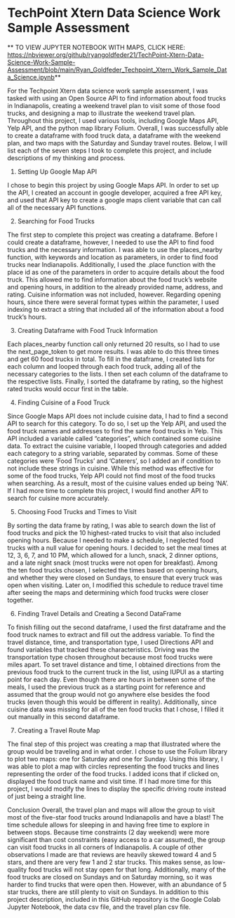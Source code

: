 # TechPoint Xtern Data Science Work Sample Assessment

** TO VIEW JUPYTER NOTEBOOK WITH MAPS, CLICK HERE: https://nbviewer.org/github/ryangoldfeder21/TechPoint-Xtern-Data-Science-Work-Sample-Assessment/blob/main/Ryan_Goldfeder_Techpoint_Xtern_Work_Sample_Data_Science.ipynb**
 
For the Techpoint Xtern data science work sample assessment, I was tasked with using an Open Source API to find information about food trucks in Indianapolis, creating a weekend travel plan to visit some of those food trucks, and designing a map to illustrate the weekend travel plan. Throughout this project, I used various tools, including Google Maps API, Yelp API, and the python map library Folium. Overall, I was successfully able to create a dataframe with food truck data, a dataframe with the weekend plan, and two maps with the Saturday and Sunday travel routes. Below, I will list each of the seven steps I took to complete this project, and include descriptions of my thinking and process.


1. Setting Up Google Map API

I chose to begin this project by using Google Maps API. In order to set up the API, I created an account in google developer, acquired a free API key, and used that API key to create a google maps client variable that can call all of the necessary API functions.


2. Searching for Food Trucks

The first step to complete this project was creating a dataframe. Before I could create a dataframe, however, I needed to use the API to find food trucks and the necessary information. I was able to use the places_nearby function, with keywords and location as parameters, in order to find food trucks near Indianapolis. Additionally, I used the .place function with the place id as one of the parameters in order to acquire details about the food truck. This allowed me to find information about the food truck’s website and opening hours, in addition to the already provided name, address, and rating. Cuisine information was not included, however. Regarding opening hours, since there were several format types within the parameter, I used indexing to extract a string that included all of the information about a food truck’s hours.


3. Creating Dataframe with Food Truck Information

Each places_nearby function call only returned 20 results, so I had to use the next_page_token to get more results. I was able to do this three times and get 60 food trucks in total. To fill in the dataframe, I created lists for each column and looped through each food truck, adding all of the necessary categories to the lists. I then set each column of the dataframe to the respective lists. Finally, I sorted the dataframe by rating, so the highest rated trucks would occur first in the table.


4. Finding Cuisine of a Food Truck

Since Google Maps API does not include cuisine data, I had to find a second API to search for this category. To do so, I set up the Yelp API, and used the food truck names and addresses to find the same food trucks in Yelp. This API included a variable called “categories”, which contained some cuisine data. To extract the cuisine variable, I looped through categories and added each category to a string variable, separated by commas. Some of these categories were ‘Food Trucks’ and ‘Caterers’, so I added an if condition to not include these strings in cuisine. While this method was effective for some of the food trucks, Yelp API could not find most of the food trucks when searching. As a result, most of the cuisine values ended up being ‘NA’. If I had more time to complete this project, I would find another API to search for cuisine more accurately.


5. Choosing Food Trucks and Times to Visit

By sorting the data frame by rating, I was able to search down the list of food trucks and pick the 10 highest-rated trucks to visit that also included opening hours. Because I needed to make a schedule, I neglected food trucks with a null value for opening hours. I decided to set the meal times at 12, 3, 6, 7, and 10 PM, which allowed for a lunch, snack, 2 dinner options, and a late night snack (most trucks were not open for breakfast). Among the ten food trucks chosen, I selected the times based on opening hours, and whether they were closed on Sundays, to ensure that every truck was open when visiting. Later on, I modified this schedule to reduce travel time after seeing the maps and determining which food trucks were closer together.


6. Finding Travel Details and Creating a Second DataFrame

To finish filling out the second dataframe, I used the first dataframe and the food truck names to extract and fill out the address variable. To find the travel distance, time, and transportation type, I used Directions API and found variables that tracked these characteristics. Driving was the transportation type chosen throughout because most food trucks were miles apart. To set travel distance and time, I obtained directions from the previous food truck to the current truck in the list, using IUPUI as a starting point for each day. Even though there are hours in between some of the meals, I used the previous truck as a starting point for reference and assumed that the group would not go anywhere else besides the food trucks (even though this would be different in reality). Additionally, since cuisine data was missing for all of the ten food trucks that I chose, I filled it out manually in this second dataframe.


7. Creating a Travel Route Map

The final step of this project was creating a map that illustrated where the group would be traveling and in what order. I chose to use the Folium library to plot two maps: one for Saturday and one for Sunday. Using this library, I was able to plot a map with circles representing the food trucks and lines representing the order of the food trucks. I added icons that if clicked on, displayed the food truck name and visit time. If I had more time for this project, I would modify the lines to display the specific driving route instead of just being a straight line.


Conclusion
Overall, the travel plan and maps will allow the group to visit most of the five-star food trucks around Indianapolis and have a blast! The time schedule allows for sleeping in and having free time to explore in between stops. Because time constraints (2 day weekend) were more significant than cost constraints (easy access to a car assumed), the group can visit food trucks in all corners of Indianapolis.
A couple of other observations I made are that reviews are heavily skewed toward 4 and 5 stars, and there are very few 1 and 2 star trucks. This makes sense, as low-quality food trucks will not stay open for that long. Additionally, many of the food trucks are closed on Sundays and on Saturday morning, so it was harder to find trucks that were open then. However, with an abundance of 5 star trucks, there are still plenty to visit on Sundays.
In addition to this project description, included in this GitHub repository is the Google Colab Jupyter Notebook, the data csv file, and the travel plan csv file.
